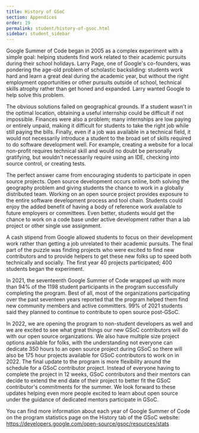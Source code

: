 ```yaml
---
title: History of GSoC
section: Appendices
order: 19
permalink: student/history-of-gsoc.html
sidebar: student_sidebar
---
```


Google Summer of Code began in 2005 as a complex experiment with a simple goal: helping students find work related to their academic pursuits during their school holidays. Larry Page, one of Google's co-founders, was pondering the age-old problem of scholastic backsliding: students work hard and learn a great deal during the academic year, but without the right employment opportunities or other pursuits outside of school, technical skills atrophy rather than get honed and expanded. Larry wanted Google to help solve this problem.

The obvious solutions failed on geographical grounds. If a student wasn't in the optimal location, obtaining a useful internship could be difficult if not impossible. Finances were also a problem; many internships are low paying or entirely unpaid, making it difficult for students to take the right job while still paying the bills. Finally, even if a job was available in a technical field, it would not necessarily introduce a student to the broad set of skills required to do software development well. For example, creating a website for a local non-profit requires technical skill and would no doubt be personally gratifying, but wouldn't necessarily require using an IDE, checking into source control, or creating tests.

The perfect answer came from encouraging students to participate in open source projects. Open source development occurs online, both solving the geography problem and giving students the chance to work in a globally distributed team. Working on an open source project provides exposure to the entire software development process and tool chain. Students could enjoy the added benefit of having a body of reference work available to future employers or committees. Even better, students would get the chance to work on a code base under active development rather than a lab project or other single use assignment.

A cash stipend from Google allowed students to focus on their development work rather than getting a job unrelated to their academic pursuits. The final part of the puzzle was finding projects who were excited to find new contributors and to provide helpers to get these new folks up to speed both technically and socially. The first year 40 projects participated; 400 students began the experiment.

In 2021, the seventeenth Google Summer of Code wrapped up with more than 94% of the 1198 student participants in the program successfully completing the program. Best of all, most of the organizations participating over the past seventeen years reported that the program helped them find new community members and active committers. 99% of 2021 students said they planned to continue to contribute to open source post-GSoC.

In 2022, we are opening the program to non-student developers as well and we are excited to see what great things our new GSoC contributors will do with our open source organizations. We also have multiple size project options available for folks, with the understanding not everyone can dedicate 350 hours to an open source project during GSoC so there will also be 175 hour projects available for GSoC contributors to work on in 2022. The final update to the program is more flexibility around the schedule for a GSoC contributor project. Instead of everyone having to complete the project in 12 weeks, GSoC contributors and their mentors can decide to extend the end date of their project to better fit the GSoC contributor's commitments for the summer. We look forward to these updates helping even more people excited to learn about open source under the guidance of dedicated mentors participate in GSoC.

You can find more information about each year of Google Summer of Code on the program statistics page on the History tab of the GSoC website: <https://developers.google.com/open-source/gsoc/resources/stats>
